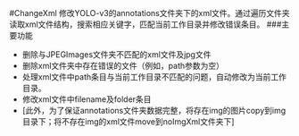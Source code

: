 #ChangeXml
修改YOLO-v3的annotations文件夹下的xml文件。通过遍历文件夹读取xml文件结构，搜索相应关键字，匹配当前工作目录并修改错误条目。
###主要功能

* 删除与JPEGImages文件夹不匹配的xml文件及jpg文件
* 删除xml文件夹中存在错误的文件（例如，path参数为空）
* 处理xml文件中path条目与当前工作目录不匹配的问题，自动修改为当前工作目录。
* 修改xml文件中filename及folder条目
* [此外，为了保证annotations文件夹数据完整，将存在img的图片copy到img目录下；将不存在img的xml文件move到noImgXml文件夹下]